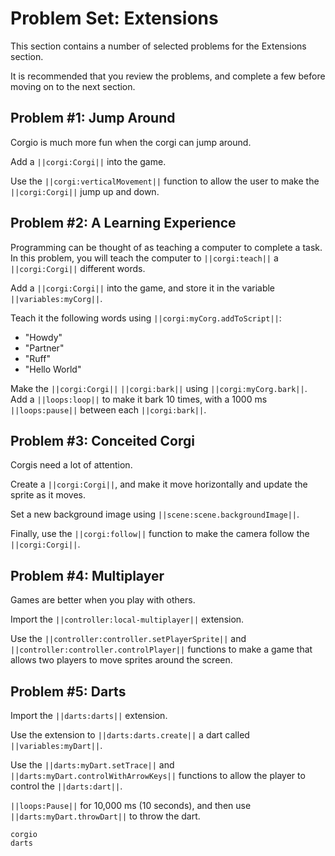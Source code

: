 # Problem Set: Extensions

This section contains a number of selected problems for the Extensions section.

It is recommended that you review the problems, and complete a few before moving on to the next section.

## Problem #1: Jump Around

Corgio is much more fun when the corgi can jump around.

Add a ``||corgi:Corgi||`` into the game.

Use the ``||corgi:verticalMovement||`` function to allow the user to make the ``||corgi:Corgi||`` jump up and down.

## Problem #2: A Learning Experience

Programming can be thought of as teaching a computer to complete a task. In this problem, you will teach the computer to ``||corgi:teach||`` a ``||corgi:Corgi||`` different words.

Add a ``||corgi:Corgi||`` into the game, and store it in the variable ``||variables:myCorg||``.

Teach it the following words using ``||corgi:myCorg.addToScript||``:

* "Howdy"
* "Partner"
* "Ruff"
* "Hello World"

Make the ``||corgi:Corgi||`` ``||corgi:bark||`` using ``||corgi:myCorg.bark||``. Add a ``||loops:loop||`` to make it bark 10 times, with a 1000 ms ``||loops:pause||`` between each ``||corgi:bark||``.

## Problem #3: Conceited Corgi

Corgis need a lot of attention. 

Create a ``||corgi:Corgi||``, and make it move horizontally and update the sprite as it moves.

Set a new background image using ``||scene:scene.backgroundImage||``.

Finally, use the ``||corgi:follow||`` function to make the camera follow the ``||corgi:Corgi||``.

## Problem #4: Multiplayer

Games are better when you play with others.

Import the ``||controller:local-multiplayer||`` extension.

Use the ``||controller:controller.setPlayerSprite||`` and ``||controller:controller.controlPlayer||`` functions to make a game that allows two players to move sprites around the screen.

## Problem #5: Darts

Import the ``||darts:darts||`` extension.

Use the extension to ``||darts:darts.create||`` a dart called ``||variables:myDart||``.

Use the ``||darts:myDart.setTrace||`` and ``||darts:myDart.controlWithArrowKeys||`` functions to allow the player to control the ``||darts:dart||``.

``||loops:Pause||`` for 10,000 ms (10 seconds), and then use ``||darts:myDart.throwDart||`` to throw the dart.

```package
corgio
darts
```
